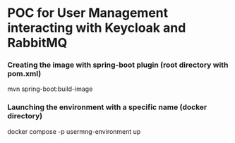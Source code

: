 # POC for User Management interacting with Keycloak and RabbitMQ


### Creating the image with spring-boot plugin (root directory with pom.xml)
mvn spring-boot:build-image

### Launching the environment with a specific name (docker directory)
docker compose -p usermng-environment up